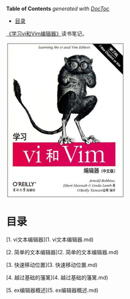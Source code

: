 <!-- START doctoc generated TOC please keep comment here to allow auto update -->
<!-- DON'T EDIT THIS SECTION, INSTEAD RE-RUN doctoc TO UPDATE -->
**Table of Contents**  *generated with [DocToc](https://github.com/thlorenz/doctoc)*

- [目录](#%E7%9B%AE%E5%BD%95)

<!-- END doctoc generated TOC please keep comment here to allow auto update -->

[《学习vi和Vim编辑器》](https://book.douban.com/subject/6126937/)读书笔记。

![](img/cover.jpg)

# 目录

[1. vi文本编辑器](1. vi文本编辑器.md)

[2. 简单的文本编辑器](2. 简单的文本编辑器.md)

[3. 快速移动位置](3. 快速移动位置.md)

[4. 越过基础的藩篱](4. 越过基础的藩篱.md)

[5. ex编辑器概述](5. ex编辑器概述.md)

